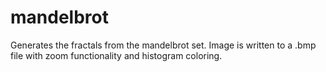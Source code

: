 # mandelbrot
Generates the fractals from the mandelbrot set. Image is written to a .bmp file with zoom functionality and histogram coloring.
